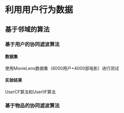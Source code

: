 # 利用用户行为数据

## 基于邻域的算法

### 基于用户的协同滤波算法

#### 数据集

使用MovieLens数据集（6000用户+4000部电影）进行测试

#### 实验结果

UserCF算法和UserIIF算法

### 基于物品的协同滤波算法

